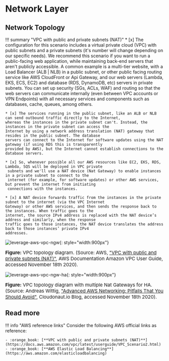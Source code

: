 # Network Layer

## Network Topology

!!! summary "VPC with public and private subnets (NAT)"
    * [x] The configuration for this scenario includes a virtual private cloud (VPC) with public subnets and a private 
    subnets (it's number will change depending on our specific needs). We recommend this scenario if you want 
    to run a public-facing web application, while maintaining back-end servers that aren't publicly accessible. 
    A common example is a multi-tier website, with a Load Balancer (ALB | NLB) in a public subnet, or other public
    facing routing service like AWS CloudFront or Api Gateway, and our web servers (Lambda, EKS, ECS, EC2) and 
    database (RDS, DynamoDB, etc) servers in private subnets. You can set up security (SGs, ACLs, WAF) and routing 
    so that the web servers can communicate internally (even between VPC accounts or VPN Endpoints) with all necessary 
    services and components such as databases, cache, queues, among others.

    * [x] The services running in the public subnet, like an ALB or NLB can send outbound traffic directly to the Internet, 
    whereas the instances in the private subnet can't. Instead, the instances in the private subnet can access the 
    Internet by using a network address translation (NAT) gateway that resides in the public subnet. The database 
    servers can connect to the Internet for software updates using the NAT gateway (if using RDS this is transparently
    provided by AWS), but the Internet cannot establish connections to the database servers.
    
    * [x] So, whenever possible all our AWS resources like EC2, EKS, RDS, Lambda, SQS will be deployed in VPC private
     subnets and we'll use a NAT device (Nat Gateway) to enable instances in a private subnet to connect to the 
     internet (for example, for software updates) or other AWS services, but prevent the internet from initiating
     connections with the instances. 
    
    * [x] A NAT device forwards traffic from the instances in the private subnet to the internet (via the VPC Internet
    Gateway) or other AWS services, and then sends the response back to the instances. When traffic goes to the 
    internet, the source IPv4 address is replaced with the NAT device’s address and similarly, when the response
    traffic goes to those instances, the NAT device translates the address back to those instances’ private IPv4
    addresses.

![leverage-aws-vpc-ngw](../../../../assets/images/diagrams/aws-vpc-nat-gateway.png "Leverage"){: style="width:900px"}
<figcaption style="font-size:15px">
<b>Figure:</b> VPC topology diagram.
(Source: AWS, 
<a href="https://docs.aws.amazon.com/vpc/latest/userguide/VPC_Scenario2.html">
"VPC with public and private subnets (NAT)"</a>,
AWS Documentation Amazon VPC User Guide, accessed November 18th 2020).
</figcaption>

![leverage-aws-vpc-ngw-ha](../../../../assets/images/diagrams/aws-vpc-nat-gateway-ha.png "Leverage"){: style="width:900px"}
<figcaption style="font-size:15px">
<b>Figure:</b> VPC topology diagram with multiple Nat Gateways for HA.
(Source: Andreas Wittig, 
<a href="https://cloudonaut.io/advanved-aws-networking-pitfalls-that-you-should-avoid/">
"Advanced AWS Networking: Pitfalls That You Should Avoid"</a>,
Cloudonaut.io Blog, accessed November 18th 2020).
</figcaption>

## Read more

!!! info "AWS reference links"
    Consider the following AWS official links as reference:
        
    - :orange_book: [**VPC with public and private subnets (NAT)**](https://docs.aws.amazon.com/vpc/latest/userguide/VPC_Scenario2.html)
    - :orange_book: [**AWS Elastic Load Balancing**](https://aws.amazon.com/elasticloadbalancing)
